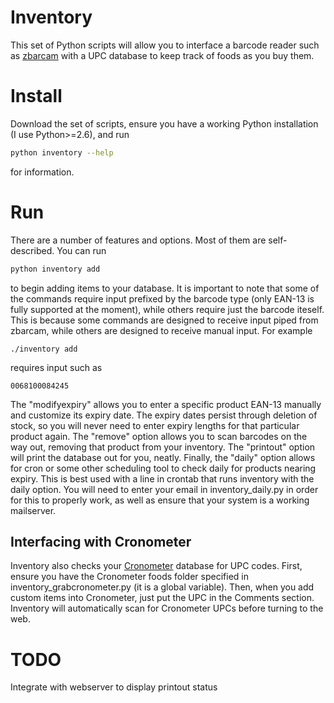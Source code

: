 Inventory
=========

This set of Python scripts will allow you to interface a barcode reader such as [zbarcam](http://zbar.sourceforge.net/) with a UPC database to keep track of foods as you buy them.


Install
=======

Download the set of scripts, ensure you have a working Python installation (I use Python>=2.6), and run 

```bash
python inventory --help
```

for information. 


Run
======

There are a number of features and options. Most of them are self-described. You can run

```bash
python inventory add
```

to begin adding items to your database. It is important to note that some of the commands require
input prefixed by the barcode type (only EAN-13 is fully supported at the moment), while others require
just the barcode iteself. This is because some commands are designed to receive input piped from zbarcam,
while others are designed to receive manual input. For example

	./inventory add

requires input such as

	0068100084245

The "modifyexpiry" allows you to enter a specific product EAN-13 manually and customize its expiry date.
The expiry dates persist through deletion of stock, so you will never need to enter expiry lengths for that particular product again.
The "remove" option allows you to scan barcodes on the way out, removing that product from your inventory.
The "printout" option will print the database out for you, neatly.
Finally, the "daily" option allows for cron or some other scheduling tool to check daily for products nearing expiry.
This is best used with a line in crontab that runs inventory with the daily option.
You will need to enter your email in inventory_daily.py in order for this to properly work,
as well as ensure that your system is a working mailserver.


Interfacing with Cronometer
--------------------------

Inventory also checks your [Cronometer](http://sourceforge.net/projects/cronometer/) database for UPC codes.
First, ensure you have the Cronometer foods folder specified in inventory_grabcronometer.py (it is a global variable).
Then, when you add custom items into Cronometer, just put the UPC in the Comments section. Inventory will automatically scan for Cronometer UPCs before turning to the web.


TODO
=========

Integrate with webserver to display printout status
